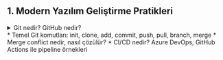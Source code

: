 ## 1. Modern Yazılım Geliştirme Pratikleri

<details>
<summary>Git nedir? GitHub nedir?</summary>
    
* Git nedir? GitHub nedir?
 </details>
* Temel Git komutları: init, clone, add, commit, push, pull, branch, merge
* Merge conflict nedir, nasıl çözülür?
* CI/CD nedir? Azure DevOps, GitHub Actions ile pipeline örnekleri

 </details>




   



